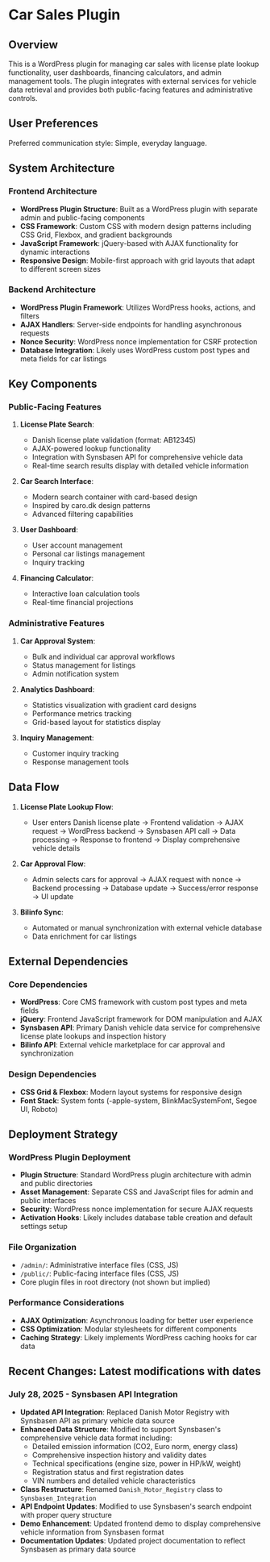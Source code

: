 # Car Sales Plugin

## Overview

This is a WordPress plugin for managing car sales with license plate lookup functionality, user dashboards, financing calculators, and admin management tools. The plugin integrates with external services for vehicle data retrieval and provides both public-facing features and administrative controls.

## User Preferences

Preferred communication style: Simple, everyday language.

## System Architecture

### Frontend Architecture
- **WordPress Plugin Structure**: Built as a WordPress plugin with separate admin and public-facing components
- **CSS Framework**: Custom CSS with modern design patterns including CSS Grid, Flexbox, and gradient backgrounds
- **JavaScript Framework**: jQuery-based with AJAX functionality for dynamic interactions
- **Responsive Design**: Mobile-first approach with grid layouts that adapt to different screen sizes

### Backend Architecture
- **WordPress Plugin Framework**: Utilizes WordPress hooks, actions, and filters
- **AJAX Handlers**: Server-side endpoints for handling asynchronous requests
- **Nonce Security**: WordPress nonce implementation for CSRF protection
- **Database Integration**: Likely uses WordPress custom post types and meta fields for car listings

## Key Components

### Public-Facing Features
1. **License Plate Search**: 
   - Danish license plate validation (format: AB12345)
   - AJAX-powered lookup functionality
   - Integration with Synsbasen API for comprehensive vehicle data
   - Real-time search results display with detailed vehicle information

2. **Car Search Interface**:
   - Modern search container with card-based design
   - Inspired by caro.dk design patterns
   - Advanced filtering capabilities

3. **User Dashboard**:
   - User account management
   - Personal car listings management
   - Inquiry tracking

4. **Financing Calculator**:
   - Interactive loan calculation tools
   - Real-time financial projections

### Administrative Features
1. **Car Approval System**:
   - Bulk and individual car approval workflows
   - Status management for listings
   - Admin notification system

2. **Analytics Dashboard**:
   - Statistics visualization with gradient card designs
   - Performance metrics tracking
   - Grid-based layout for statistics display

3. **Inquiry Management**:
   - Customer inquiry tracking
   - Response management tools

## Data Flow

1. **License Plate Lookup Flow**:
   - User enters Danish license plate → Frontend validation → AJAX request → WordPress backend → Synsbasen API call → Data processing → Response to frontend → Display comprehensive vehicle details

2. **Car Approval Flow**:
   - Admin selects cars for approval → AJAX request with nonce → Backend processing → Database update → Success/error response → UI update

3. **Bilinfo Sync**:
   - Automated or manual synchronization with external vehicle database
   - Data enrichment for car listings

## External Dependencies

### Core Dependencies
- **WordPress**: Core CMS framework with custom post types and meta fields
- **jQuery**: Frontend JavaScript framework for DOM manipulation and AJAX
- **Synsbasen API**: Primary Danish vehicle data service for comprehensive license plate lookups and inspection history
- **Bilinfo API**: External vehicle marketplace for car approval and synchronization

### Design Dependencies
- **CSS Grid & Flexbox**: Modern layout systems for responsive design
- **Font Stack**: System fonts (-apple-system, BlinkMacSystemFont, Segoe UI, Roboto)

## Deployment Strategy

### WordPress Plugin Deployment
- **Plugin Structure**: Standard WordPress plugin architecture with admin and public directories
- **Asset Management**: Separate CSS and JavaScript files for admin and public interfaces
- **Security**: WordPress nonce implementation for secure AJAX requests
- **Activation Hooks**: Likely includes database table creation and default settings setup

### File Organization
- `/admin/`: Administrative interface files (CSS, JS)
- `/public/`: Public-facing interface files (CSS, JS)
- Core plugin files in root directory (not shown but implied)

### Performance Considerations
- **AJAX Optimization**: Asynchronous loading for better user experience
- **CSS Optimization**: Modular stylesheets for different components
- **Caching Strategy**: Likely implements WordPress caching hooks for car data

## Recent Changes: Latest modifications with dates

### July 28, 2025 - Synsbasen API Integration
- **Updated API Integration**: Replaced Danish Motor Registry with Synsbasen API as primary vehicle data source
- **Enhanced Data Structure**: Modified to support Synsbasen's comprehensive vehicle data format including:
  - Detailed emission information (CO2, Euro norm, energy class)
  - Comprehensive inspection history and validity dates
  - Technical specifications (engine size, power in HP/kW, weight)
  - Registration status and first registration dates
  - VIN numbers and detailed vehicle characteristics
- **Class Restructure**: Renamed `Danish_Motor_Registry` class to `Synsbasen_Integration`
- **API Endpoint Updates**: Modified to use Synsbasen's search endpoint with proper query structure
- **Demo Enhancement**: Updated frontend demo to display comprehensive vehicle information from Synsbasen format
- **Documentation Updates**: Updated project documentation to reflect Synsbasen as primary data source